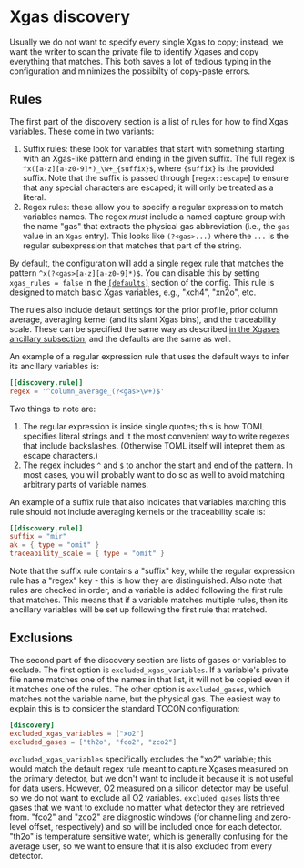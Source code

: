 # Xgas discovery

Usually we do not want to specify every single Xgas to copy; instead, we want the writer to scan the private file to identify Xgases and copy everything that matches.
This both saves a lot of tedious typing in the configuration and minimizes the possibilty of copy-paste errors.

## Rules

The first part of the discovery section is a list of rules for how to find Xgas variables.
These come in two variants:

1. Suffix rules: these look for variables that start with something starting with an Xgas-like pattern
   and ending in the given suffix. The full regex is `^x([a-z][a-z0-9]*)_\w+_{suffix}$`, where `{suffix}` is the provided suffix.
   Note that the suffix is passed through [`regex::escape`] to ensure that any special characters are escaped; it will only
   be treated as a literal.
2. Regex rules: these allow you to specify a regular expression to match variables names. The regex _must_ include a named
   capture group with the name "gas" that extracts the physical gas abbreviation (i.e., the `gas` value in an `Xgas` entry).
   This looks like `(?<gas>...)` where the `...` is the regular subexpression that matches that part of the string.

By default, the configuration will add a single regex rule that matches the pattern `^x(?<gas>[a-z][a-z0-9]*)$`.
You can disable this by setting `xgas_rules = false` in the [`[defaults]`](/write_public_netcdf/defaults.html) section of the config.
This rule is designed to match basic Xgas variables, e.g., "xch4", "xn2o", etc.

The rules also include default settings for the prior profile, prior column average, averaging kernel (and its slant Xgas bins), and the traceability scale.
These can be specified the same way as described [in the Xgases ancillary subsection](/write_public_netcdf/explicit_xgases.html#ancillary-variable-specifications),
and the defaults are the same as well.

An example of a regular expression rule that uses the default ways to infer its ancillary variables is:

```toml
[[discovery.rule]]
regex = '^column_average_(?<gas>\w+)$'
```

Two things to note are:

1. The regular expression is inside single quotes; this is how TOML specifies literal strings and it the
   most convenient way to write regexes that include backslashes. (Otherwise TOML itself will intepret them
   as escape characters.)
2. The regex includes `^` and `$` to anchor the start and end of the pattern. In most cases, you will probably
   want to do so as well to avoid matching arbitrary parts of variable names.

An example of a suffix rule that also indicates that variables matching this rule should not include averaging kernels or the traceability scale is:

```toml
[[discovery.rule]]
suffix = "mir"
ak = { type = "omit" }
traceability_scale = { type = "omit" }
```

Note that the suffix rule contains a "suffix" key, while the regular expression rule has a "regex" key - this is how they are distinguished.
Also note that rules are checked in order, and a variable is added following the first rule that matches.
This means that if a variable matches multiple rules, then its ancillary variables will be set up following the first rule that matched.

## Exclusions

The second part of the discovery section are lists of gases or variables to exclude.
The first option is ``excluded_xgas_variables``.
If a variable's private file name matches one of the names in that list, it will not be copied even if it matches one of the rules.
The other option is `excluded_gases`, which matches not the variable name, but the physical gas.
The easiest way to explain this is to consider the standard TCCON configuration:

```toml
[discovery]
excluded_xgas_variables = ["xo2"]
excluded_gases = ["th2o", "fco2", "zco2"]
```

`excluded_xgas_variables` specifically excludes the "xo2" variable; this would match the default regex rule meant to capture Xgases measured on the primary detector, but we don't want to include it because it is not useful for data users.
However, O2 measured on a silicon detector may be useful, so we do not want to exclude all O2 variables.
`excluded_gases` lists three gases that we want to exclude no matter what detector they are retrieved from.
"fco2" and "zco2" are diagnostic windows (for channelling and zero-level offset, respectively) and so will be included once for each detector.
"th2o" is temperature sensitive water, which is generally confusing for the average user, so we want to ensure that it is also excluded from every detector.
